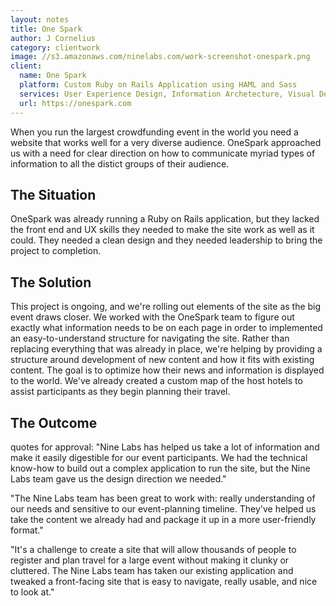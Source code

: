 ```yaml
---
layout: notes
title: One Spark
author: J Cornelius
category: clientwork
image: //s3.amazonaws.com/ninelabs.com/work-screenshot-onespark.png
client:
  name: One Spark
  platform: Custom Ruby on Rails Application using HAML and Sass
  services: User Experience Design, Information Archetecture, Visual Design
  url: https://onespark.com
---
```

When you run the largest crowdfunding event in the world you need a website that works well for a very diverse audience. OneSpark approached us with a need for clear direction on how to communicate myriad types of information to all the distict groups of their audience.

## The Situation
OneSpark was already running a Ruby on Rails application, but they lacked the front end and UX skills they needed to make the site work as well as it could. They needed a clean design and they needed leadership to bring the project to completion.

## The Solution
This project is ongoing, and we're rolling out elements of the site as the big event draws closer. We worked with the OneSpark team to figure out exactly what information needs to be on each page in order to implemented an easy-to-understand structure for navigating the site. Rather than replacing everything that was already in place, we're helping by providing a structure around development of new content and how it fits with existing content. The goal is to optimize how their news and information is displayed to the world. We've already created a custom map of the host hotels to assist participants as they begin planning their travel.

## The Outcome 

quotes for approval:
"Nine Labs has helped us take a lot of information and make it easily digestible for our event participants. We had the technical know-how to build out a complex application to run the site, but the Nine Labs team gave us the design direction we needed."

"The Nine Labs team has been great to work with: really understanding of our needs and sensitive to our event-planning timeline. They've helped us take the content we already had and package it up in a more user-friendly format."

"It's a challenge to create a site that will allow thousands of people to register and plan travel for a large event without making it clunky or cluttered. The Nine Labs team has taken our existing application and tweaked a front-facing site that is easy to navigate, really usable, and nice to look at."